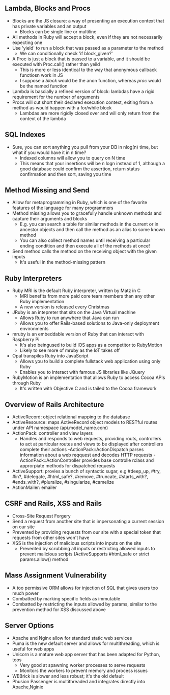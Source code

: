 ## Lambda, Blocks and Procs

- Blocks are the JS closure: a way of presenting an execution context that has private variables and an output
    - Blocks can be single line or multiline
- All methods in Ruby will accept a block, even if they are not necessarily expecting one
- Use 'yield' to run a block that was passed as a parameter to the method
    - We can conditionally check 'if block_given?'
- A Proc is just a block that is passed to a variable, and it should be executed with Proc.call() rather than yeild
    - This is more or less identical to the way that anonymous callback functiosn work in JS
    - I suppose a _block_ would be the anon function, whereas _proc_ would be the named function
- Lambda is bascially a refined version of block: lambdas have a rigid requirement for the number of arguments
- Procs will cut short their declared execution context, exiting from a method as would happen with a for/while block
    - Lambdas are more rigidly closed over and will only return from the context of the lambda

## SQL Indexes

- Sure, you can sort anything you pull from your DB in nlog(n) time, but what if you would have it in n time?
    - Indexed columns will allow you to query on N time
    - This means that your insertions will be n logn instead of 1, although a good database could confirm the assertion, return status confirmation and then sort, saving you time

## Method Missing and Send

- Allow for metaprogramming in Ruby, which is one of the favorite features of the language for many programmers
- Method missing allows you to gracefully handle unknown methods and capture their arguments and blocks
    - E.g. you can search a table for similar methods in the current or in ancestor objects and then call the method as an alias to some known method
    - You can also collect method names until receiving a particular ending condition and then execute all of the methods at once!
- Send method calls the method on the receiving object with the given inputs
    - It's useful in the method-missing pattern

## Ruby Interpreters

- Ruby MRI is the default Ruby interpreter, written by Matz in C
    - MRI benefits from more paid core team members than any other Ruby implementation
    - A new version is released every Christmas
- JRuby is an intepreter that sits on the Java Virtual machine
    - Allows Ruby to run anywhere that Java can run
    - Allows you to offer Rails-based solutions to Java-only deployment environments
- mruby is an embeddable version of Ruby that can interact with Raspberry Pi
    - It's also beingused to build iOS apps as a competitor to RubyMotion
    - Likely to see more of mruby as the IoT takes off
- Opal transpiles Ruby into JavaScript
    - Allows you to build a complete fullstack web application using only Ruby
    - Enables you to interact with famous JS libraries like JQuery
- RubyMotion is an implementation that allows Ruby to access Cocoa APIs through Ruby
    - It's written with Objective C and is tailed to the Cocoa framework

## Overview of Rails Architecture

- ActiveRecord: object relational mapping to the database
- ActiveResource: maps ActiveRecord object models to RESTful routes under API namespace (api.model_name.com)
- ActionPack: controller and view layers 
    - Handles and responds to web requests, providing routs, controllers to act at particular routes and views to be displayed after controllers complete their actions
    -ActionPack::ActionDispatch parses information about a web reqquest and decodes HTTP requests
    -ActionPack::ActionController provides base controlle rclass and approrpiate methods for dispatched requests
- ActiveSupport: provies a bunch of syntactic sugar, e.g #deep_up, #try, #in?, #delegate, #html_safe?, #remove, #truncate, #starts_with?, #ends_with?, #pluralize, #singularize, #camelize
- ActionMailer: emailer

## CSRF and Rails, XSS and Rails

- Cross-Site Request Forgery
- Send a request from another site that is impersonating a current session on our site
- Prevented by providing requests from our site with a special token that requests from other sites won't have
- XSS is the injection of malicious scripts into inputs on the site
    - Prevented by scrubbing all inputs or restricting allowed inputs to prevent malicious scripts (ActiveSupports #html_safe or strict params.allow() method

## Mass Assignment Vulnerability

- A too permissive ORM allows for injection of SQL that gives users too much power
- Combatted by marking specific fields as immutable
- Combatted by restricting the inputs allowed by params, similar to the prevention method for XSS discussed above

## Server Options

- Apache and Nginx allow for standard static web services
- Puma is the new default server and allows for multithreading, which is useful for web apps
- Unicorn is a mature web app server that has been adapted for Python, toos
    - Very good at spawning worker processes to serve requests
    - Monitors the workers to prevent memory and process issues
- WEBrick is slower and less robust; it's the old default
- Phusion Passenger is multithreaded and integrates directly into Apache,Nginix



